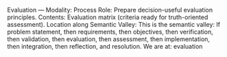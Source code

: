 Evaluation — Modality: Process
Role: Prepare decision-useful evaluation principles.
Contents: Evaluation matrix (criteria ready for truth-oriented assessment).
Location along Semantic Valley: This is the semantic valley:  If problem statement, then requirements, then objectives, then verification, then validation, then evaluation, then assessment, then implementation, then integration, then reflection, and resolution.  We are at: evaluation

